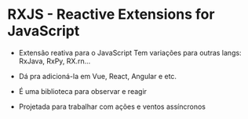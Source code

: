 # RXJS - Reactive Extensions for JavaScript

* Extensão reativa para o JavaScript
Tem variações para outras langs: RxJava, RxPy, RX.rn...

* Dá pra adicioná-la em Vue, React, Angular e etc.

* É uma biblioteca para observar e reagir

* Projetada para trabalhar com ações e ventos assíncronos
